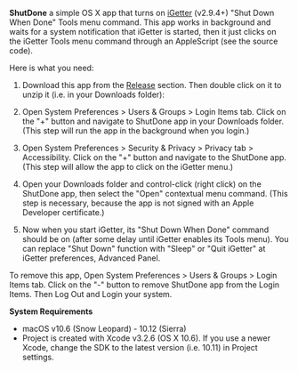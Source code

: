 **ShutDone** a simple OS X app that turns on [iGetter](http://www.igetter.net/) (v2.9.4+) "Shut Down When Done" Tools menu command. This app works in background and waits for a system notification that iGetter is started, then it just clicks on the iGetter Tools menu command through an AppleScript (see the source code).

Here is what you need:

1. Download this app from the [Release](https://github.com/fiery-/ShutDone/releases) section. Then double click on it to unzip it (i.e. in your Downloads folder):

2. Open System Preferences > Users & Groups > Login Items tab. Click on the "+" button and navigate to ShutDone app in your Downloads folder. (This step will run the app in the background when you login.)

3. Open System Preferences > Security & Privacy > Privacy tab > Accessibility. Click on the "+" button and navigate to the ShutDone app. (This step will allow the app to click on the iGetter menu.)

4. Open your Downloads folder and control-click (right click) on the ShutDone app, then select the "Open" contextual menu command. (This step is necessary, because the app is not signed with an Apple Developer certificate.)

5. Now when you start iGetter, its "Shut Down When Done" command should be on (after some delay until iGetter enables its Tools menu). You can replace "Shut Down" function with "Sleep" or "Quit iGetter" at iGetter preferences, Advanced Panel.

To remove this app, Open System Preferences > Users & Groups > Login Items tab. Click on the "-" button to remove ShutDone app from the Login Items. Then Log Out and Login your system.

<p><b>System Requirements</b></p>
<ul>
<li>macOS v10.6 (Snow Leopard) - 10.12 (Sierra)</li>
<li>Project is created with Xcode v3.2.6 (OS X 10.6). If you use a newer Xcode, change the SDK to the latest version (i.e. 10.11) in Project settings.</li>
</ul>

